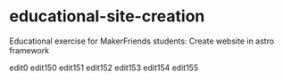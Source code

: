 # educational-site-creation
Educational exercise for MakerFriends students: Create website in astro framework

edit0
edit150
edit151
edit152
edit153
edit154
edit155
